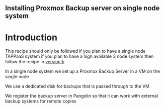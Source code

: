 ## Installing Proxmox Backup server on single node system  

# Introduction

This recipe should only be followed if you plan to have a single node TAPPaaS system
if you plan to have a high available 3 node system then follow the recipe in [version b](../70b-MultiNodeHAandBackup/README.md) 

In a single node system we set up a Proxmox Backup Server in a VM on the single node

We use a dedicated disk for backups that is passed through to the VM

We register the backup server in Pangolin so that it can work with external backup systems for remote copies

